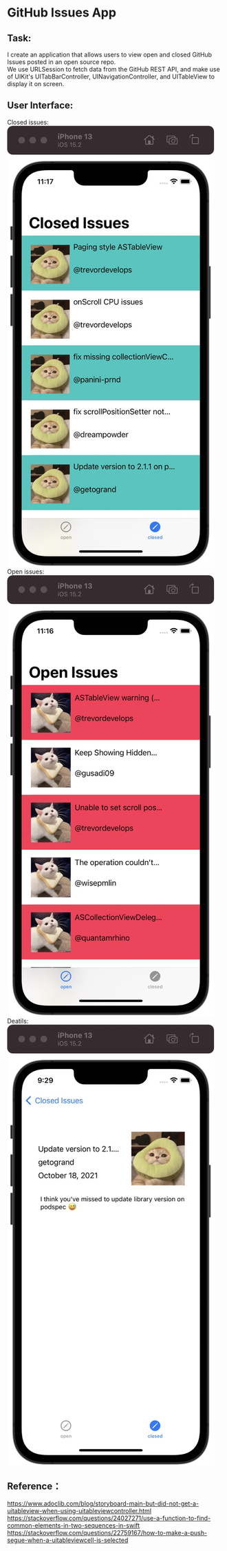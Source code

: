 # GitHub Issues App

## Task: 
I create an application that allows users to view open and closed GitHub Issues posted in an open source repo. <br>
We use URLSession to fetch data from the GitHub REST API, and make use of UIKit's UITabBarController, UINavigationController, and UITableView to display it on screen.<br>

## User Interface:
Closed issues:
![](https://github.com/water-fur-cat/GitHub-Issues-App/blob/main/closed_issues.jpg)
<br>
Open issues:
![](https://github.com/water-fur-cat/GitHub-Issues-App/blob/main/open_issues.jpg)
<br>
Deatils:
![](https://github.com/water-fur-cat/GitHub-Issues-App/blob/main/details.jpg)
<br>

## Reference：
https://www.adoclib.com/blog/storyboard-main-but-did-not-get-a-uitableview-when-using-uitableviewcontroller.html <br>
https://stackoverflow.com/questions/24027271/use-a-function-to-find-common-elements-in-two-sequences-in-swift <br>
https://stackoverflow.com/questions/22759167/how-to-make-a-push-segue-when-a-uitableviewcell-is-selected <br>